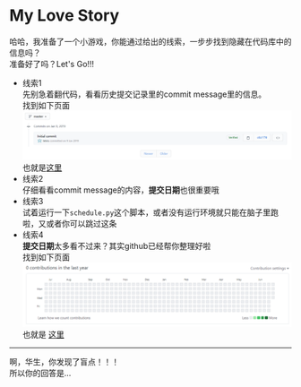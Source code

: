 # My Love Story
哈哈，我准备了一个小游戏，你能通过给出的线索，一步步找到隐藏在代码库中的信息吗？  
准备好了吗？Let's Go!!!
- 线索1  
先别急着翻代码，看看历史提交记录里的commit message里的信息。  
找到如下页面  
![commit history](images/commits.png)
也就是[这里](https://github.com/lvliris/MyLoveStory/commits/master)
- 线索2  
仔细看看commit message的内容，**提交日期**也很重要哦  
- 线索3  
试着运行一下`schedule.py`这个脚本，或者没有运行环境就只能在脑子里跑啦，又或者你可以跳过这条
- 线索4  
**提交日期**太多看不过来？其实github已经帮你整理好啦  
找到如下页面
![activities](images/activities.png)
也就是 [这里](https://github.com/lvliris)  
---
啊，华生，你发现了盲点！！！  
所以你的回答是...